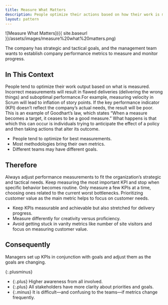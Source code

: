 ```yaml
---
title: Measure What Matters
description: People optimize their actions based on how their work is measured. Assessing the wrong things leads people to optimize for the wrong goals
layout: pattern
---
```


![Measure What Matters]({{ site.baseurl }}/assets/images/measure%20what%20matters.png)

The company has strategic and tactical goals, and the management team wants to establish company performance metrics to measure and monitor progress.

## In This Context

People tend to optimize their work output based on what is measured. Incorrect measurements will result in flawed deliveries (delivering the wrong things) and suboptimal performance.For example, measuring velocity in Scrum will lead to inflation of story points. If the key performance indicator (KPI) doesn’t reflect the company’s actual needs, the result will be poor. This is an example of Goodhart’s law, which states “When a measure becomes a target, it ceases to be a good measure.” What happens is that which this can occur is individuals trying to anticipate the effect of a policy and then taking actions that alter its outcome.

- People tend to optimize for best measurements.
- Most methodologies bring their own metrics.
- Different teams may have different goals.

## Therefore

Always adjust performance measurements to fit the organization’s strategic and tactical needs. Keep measuring the most important KPI and stop when specific behavior becomes routine. Only measure a few KPIs at a time, choosing ones related to the current worst bottlenecks. Prioritizing customer value as the main metric helps to focus on customer needs.

- Keep KPIs measurable and achievable but also stretched for delivery progress.
- Measure differently for creativity versus proficiency.
- Avoid getting stuck in vanity metrics like number of site visitors and focus on measuring customer value.

## Consequently

Managers set up KPIs in conjunction with goals and adjust them as the goals are changing.

{:.plusminus}
- {:.plus} Higher awareness from all involved.
- {:.plus} All stakeholders have more clarity about priorities and goals.
- {:.minus} It is difficult—and confusing to the teams—if metrics change frequently.
